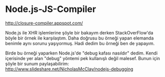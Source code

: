 Node.js-JS-Compiler
===================

http://closure-compiler.appspot.com/

Node.js ile XHR işlemlerine şöyle bir bakayım derken StackOverFlow'da böyle bir örnek ile karşılaştım. Daha doğrusu
bu örneği yapan elemanda benimle aynı sorunu yaşıyormuş. Hadi dedim bu örneği ben de yapayım.

Birde bu örneği yaparken Node.js'de "debug kafası nasıldır" dedim. Kendi içerisinde yer alan "debug" yöntemi pek
kullanışlı değil malesef. Bunun için şöyle bir sunum paylaşabilirim: http://www.slideshare.net/NicholasMcClay/nodejs-debugging
